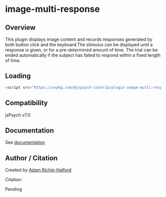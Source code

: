 # image-multi-response

## Overview

This plugin displays image content and records responses generated by both button click and the keyboard.The stimulus can be displayed until a response is given, or for a pre-determined amount of time. The trial can be ended automatically if the subject has failed to respond within a fixed length of time.

## Loading

```js
<script src="https://unpkg.com/@jspsych-contrib/plugin-image-multi-response@1.0.1"></script>
```

## Compatibility

jsPsych v7.0

## Documentation

See [documentation](docs/jspsych-image-multi-response.md)

## Author / Citation

Created by [Adam Richie-Halford](https://github.com/richford)

Citation:

Pending
